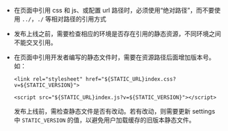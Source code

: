 - 在页面中引用 css 和 js、或配置 url 路径时，必须使用“绝对路径”，而不要使用 `../`，`./` 等相对路径的引用方式

- 发布上线之前，需要检查相应的环境是否存在引用的静态资源，不同环境之间不能交叉引用。

- 在页面中引用开发者编写的静态文件时，需要在资源路径后面增加版本号。如：

    `<link rel="stylesheet" href="${STATIC_URL}index.css?v=${STATIC_VERSION}">`

    `<script src="${STATIC_URL}index.js?v=${STATIC_VERSION}"></script>`

    发布上线前，需检查静态文件是否有改动。若有改动，则需要更新 settings 中 `STATIC_VERSION` 的值，以避免用户加载缓存的旧版本静态文件。

